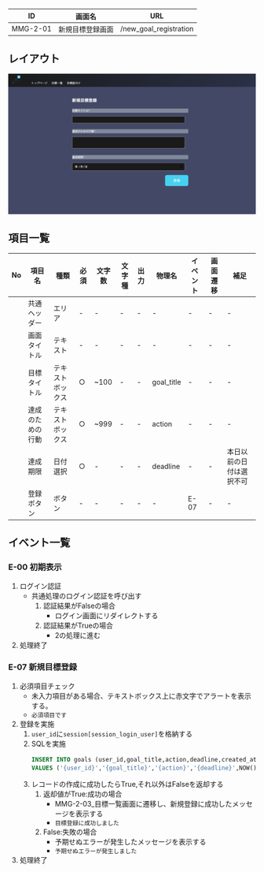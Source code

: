 |ID|画面名|URL|
|----|----|----|
|MMG-2-01|新規目標登録画面|/new_goal_registration|

## レイアウト
![レイアウト](../02_基本設計/images/MMG-2-01.jpg)

## 項目一覧
|No|項目名|種類|必須|文字数|文字種|出力|物理名|イベント|画面遷移|補足|
|----|----|----|----|----|----|----|----|----|----|----|
||共通ヘッダー|エリア|-|-|-|-|-|-|-|-|
||画面タイトル|テキスト|-|-|-|-|-|-|-|-|
||目標タイトル|テキストボックス|○|~100|-|-|goal_title|-|-|-|
||達成のための行動|テキストボックス|○|~999|-|-|action|-|-|-|
||達成期限|日付選択|○|-|-|-|deadline|-|-|本日以前の日付は選択不可|
||登録ボタン|ボタン|-|-|-|-|-|E-07|-|-|



## イベント一覧
### E-00 初期表示
1. ログイン認証
    * 共通処理のログイン認証を呼び出す
        1. 認証結果がFalseの場合
            * ログイン画面にリダイレクトする
        2. 認証結果がTrueの場合
            * 2の処理に進む
2. 処理終了

### E-07 新規目標登録
1. 必須項目チェック
    * 未入力項目がある場合、テキストボックス上に赤文字でアラートを表示する。
    * `必須項目です`
2. 登録を実施
    1. `user_id`に`session[session_login_user]`を格納する
    2. SQLを実施
        ```SQL
        INSERT INTO goals (user_id,goal_title,action,deadline,created_at, updated_at) 
        VALUES ('{user_id}','{goal_title}','{action}','{deadline}',NOW(),NOW());
        ```
    2. レコードの作成に成功したらTrue,それ以外はFalseを返却する
        1. 返却値がTrue:成功の場合
            * MMG-2-03_目標一覧画面に遷移し、新規登録に成功したメッセージを表示する
            * `目標登録に成功しました`
        2. False:失敗の場合
            * 予期せぬエラーが発生したメッセージを表示する
            * `予期せぬエラーが発生しました`
3. 処理終了